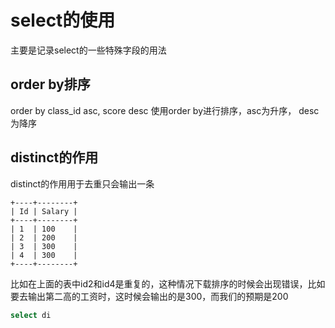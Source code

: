 # select的使用
主要是记录select的一些特殊字段的用法

## order by排序
order by class_id asc, score desc
使用order by进行排序，asc为升序， desc为降序

## distinct的作用
distinct的作用用于去重只会输出一条
```text
+----+--------+
| Id | Salary |
+----+--------+
| 1  | 100    |
| 2  | 200    |
| 3  | 300    |
| 4  | 300    |
+----+--------+
```

比如在上面的表中id2和id4是重复的，这种情况下载排序的时候会出现错误，比如要去输出第二高的工资时，这时候会输出的是300，而我们的预期是200
```sql
select di
```

















